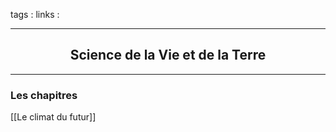 tags : 
links :

****

<h2 style="text-align: center;"> Science de la Vie et de la Terre </h2>

****


### Les chapitres

[[Le climat du futur]]